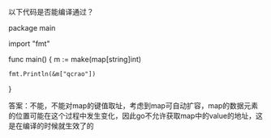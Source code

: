 以下代码是否能编译通过？

package main

import "fmt"

func main() {
	m := make(map[string]int)

	fmt.Println(&m["qcrao"])
}

答案：不能，不能对map的键值取址，考虑到map可自动扩容，map的数据元素的位置可能在这个过程中发生变化，因此go不允许获取map中的value的地址，这是在编译的时候就生效了的